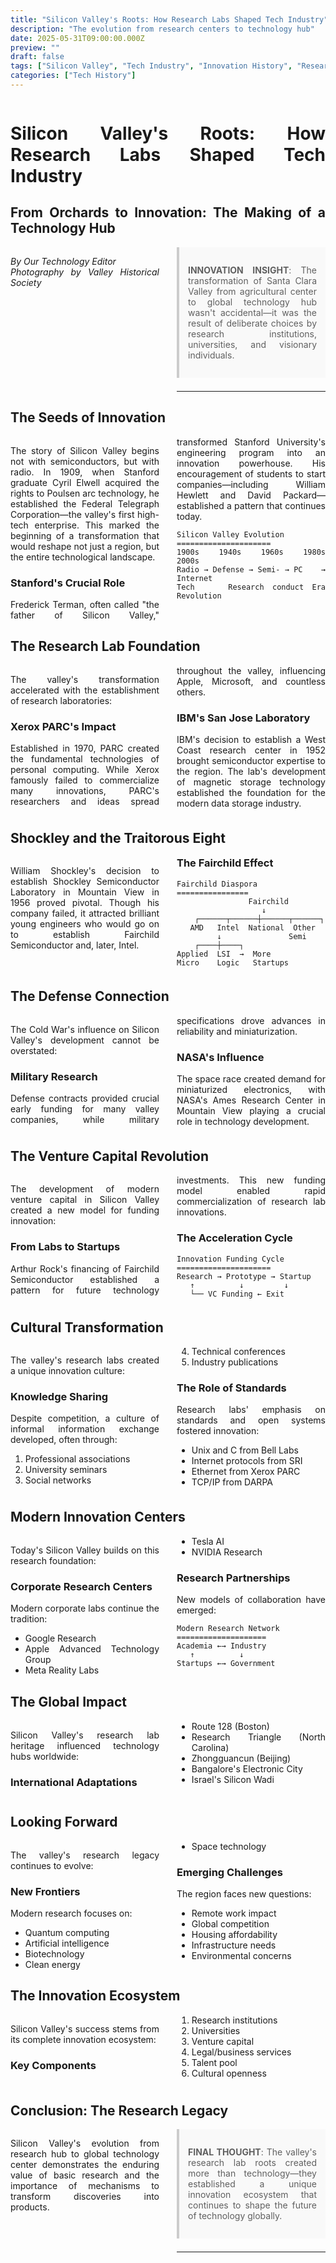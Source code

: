 ```yaml
---
title: "Silicon Valley's Roots: How Research Labs Shaped Tech Industry"
description: "The evolution from research centers to technology hub"
date: 2025-05-31T09:00:00.000Z
preview: ""
draft: false
tags: ["Silicon Valley", "Tech Industry", "Innovation History", "Research Labs"]
categories: ["Tech History"]
---
```


<div class="two-column">

# Silicon Valley's Roots: How Research Labs Shaped Tech Industry
## From Orchards to Innovation: The Making of a Technology Hub

*By Our Technology Editor*  
*Photography by Valley Historical Society*

> **INNOVATION INSIGHT**: The transformation of Santa Clara Valley from agricultural center to global technology hub wasn't accidental—it was the result of deliberate choices by research institutions, universities, and visionary individuals.

-------------------

## The Seeds of Innovation

The story of Silicon Valley begins not with semiconductors, but with radio. In 1909, when Stanford graduate Cyril Elwell acquired the rights to Poulsen arc technology, he established the Federal Telegraph Corporation—the valley's first high-tech enterprise. This marked the beginning of a transformation that would reshape not just a region, but the entire technological landscape.

### Stanford's Crucial Role

Frederick Terman, often called "the father of Silicon Valley," transformed Stanford University's engineering program into an innovation powerhouse. His encouragement of students to start companies—including William Hewlett and David Packard—established a pattern that continues today.

```ascii
Silicon Valley Evolution
=====================
1900s   1940s   1960s   1980s   2000s
Radio → Defense → Semi- → PC    → Internet
Tech    Research conduct Era    Revolution
```

## The Research Lab Foundation

The valley's transformation accelerated with the establishment of research laboratories:

### Xerox PARC's Impact

Established in 1970, PARC created the fundamental technologies of personal computing. While Xerox famously failed to commercialize many innovations, PARC's researchers and ideas spread throughout the valley, influencing Apple, Microsoft, and countless others.

### IBM's San Jose Laboratory

IBM's decision to establish a West Coast research center in 1952 brought semiconductor expertise to the region. The lab's development of magnetic storage technology established the foundation for the modern data storage industry.

## Shockley and the Traitorous Eight

William Shockley's decision to establish Shockley Semiconductor Laboratory in Mountain View in 1956 proved pivotal. Though his company failed, it attracted brilliant young engineers who would go on to establish Fairchild Semiconductor and, later, Intel.

### The Fairchild Effect

```ascii
Fairchild Diaspora
================
                Fairchild
                   ↓
    ┌──────┬──────┼──────┬──────┐
   AMD   Intel  National  Other
         ↓               Semi    
    ┌────┼────┐          
Applied  LSI  →  More
Micro    Logic   Startups
```

## The Defense Connection

The Cold War's influence on Silicon Valley's development cannot be overstated:

### Military Research

Defense contracts provided crucial early funding for many valley companies, while military specifications drove advances in reliability and miniaturization.

### NASA's Influence

The space race created demand for miniaturized electronics, with NASA's Ames Research Center in Mountain View playing a crucial role in technology development.

## The Venture Capital Revolution

The development of modern venture capital in Silicon Valley created a new model for funding innovation:

### From Labs to Startups

Arthur Rock's financing of Fairchild Semiconductor established a pattern for future technology investments. This new funding model enabled rapid commercialization of research lab innovations.

### The Acceleration Cycle

```ascii
Innovation Funding Cycle
=====================
Research → Prototype → Startup
   ↑          ↓         ↓
   └── VC Funding ← Exit
```

## Cultural Transformation

The valley's research labs created a unique innovation culture:

### Knowledge Sharing

Despite competition, a culture of informal information exchange developed, often through:

1. Professional associations
2. University seminars
3. Social networks
4. Technical conferences
5. Industry publications

### The Role of Standards

Research labs' emphasis on standards and open systems fostered innovation:

- Unix and C from Bell Labs
- Internet protocols from SRI
- Ethernet from Xerox PARC
- TCP/IP from DARPA

## Modern Innovation Centers

Today's Silicon Valley builds on this research foundation:

### Corporate Research Centers

Modern corporate labs continue the tradition:

- Google Research
- Apple Advanced Technology Group
- Meta Reality Labs
- Tesla AI
- NVIDIA Research

### Research Partnerships

New models of collaboration have emerged:

```ascii
Modern Research Network
====================
Academia ←→ Industry
   ↑          ↓
Startups ←→ Government
```

## The Global Impact

Silicon Valley's research lab heritage influenced technology hubs worldwide:

### International Adaptations

- Route 128 (Boston)
- Research Triangle (North Carolina)
- Zhongguancun (Beijing)
- Bangalore's Electronic City
- Israel's Silicon Wadi

## Looking Forward

The valley's research legacy continues to evolve:

### New Frontiers

Modern research focuses on:

- Quantum computing
- Artificial intelligence
- Biotechnology
- Clean energy
- Space technology

### Emerging Challenges

The region faces new questions:

- Remote work impact
- Global competition
- Housing affordability
- Infrastructure needs
- Environmental concerns

## The Innovation Ecosystem

Silicon Valley's success stems from its complete innovation ecosystem:

### Key Components

1. Research institutions
2. Universities
3. Venture capital
4. Legal/business services
5. Talent pool
6. Cultural openness

## Conclusion: The Research Legacy

Silicon Valley's evolution from research hub to global technology center demonstrates the enduring value of basic research and the importance of mechanisms to transform discoveries into products.

> **FINAL THOUGHT**: 
> The valley's research lab roots created more than 
> technology—they established a unique innovation 
> ecosystem that continues to shape the future of 
> technology globally.

---



</div>

<style>
.two-column {
    column-count: 2;
    column-gap: 2em;
    text-align: justify;
    hyphens: auto;
}

.two-column h1, .two-column h2 {
    column-span: all;
}

.two-column pre {
    white-space: pre-wrap;
    break-inside: avoid;
}

blockquote {
    background: #f9f9f9;
    border-left: 4px solid #ccc;
    margin: 1.5em 0;
    padding: 1em;
    break-inside: avoid;
}

table {
    width: 100%;
    border-collapse: collapse;
    break-inside: avoid;
}

td, th {
    border: 1px solid #ddd;
    padding: 8px;
}
</style>
